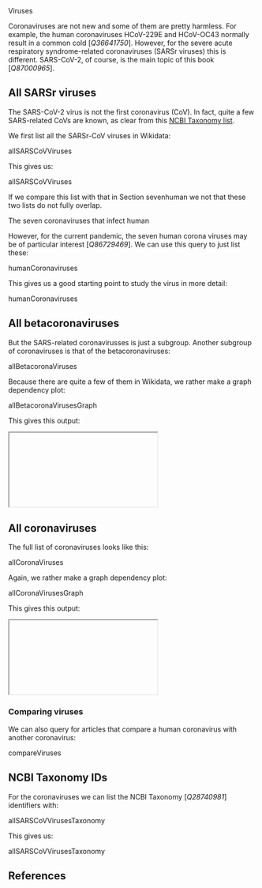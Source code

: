 <section level="#" label="viruses">Viruses</section>

Coronaviruses are not new and some of them are pretty harmless. For example, 
the human coronaviruses HCoV-229E and HCoV-OC43 normally result in a common
cold [<cite>Q36641750</cite>]. However, for the
<topic>severe acute respiratory syndrome-related coronaviruses</topic> (<topic>SARSr viruses</topic>)
this is different. SARS-CoV-2, of course, is the main topic of this book [<cite>Q87000965</cite>].

## All SARSr viruses

The <topic>SARS-CoV-2</topic> <topic>virus</topic> is not the first <topic>coronavirus</topic> (CoV). In fact,
quite a few SARS-related CoVs are known, as clear from this
[NCBI Taxonomy list](https://www.ncbi.nlm.nih.gov/Taxonomy/Browser/wwwtax.cgi?mode=Undef&id=694009&lvl=3&keep=1&srchmode=1&unlock).

We first list all the SARSr-CoV viruses in Wikidata:

<sparql>allSARSCoVViruses</sparql>

This gives us:

<out>allSARSCoVViruses</out>

If we compare this list with that in Section <xref>sevenhuman</xref> we not that
these two lists do not fully overlap.

<section level="##" label="sevenhuman">The seven coronaviruses that infect human</section>

However, for the current pandemic, the seven human corona viruses may be of particular interest [<cite>Q86729469</cite>].
We can use this query to just list these:

<sparql>humanCoronaviruses</sparql>

This gives us a good starting point to study the virus in more detail:

<out>humanCoronaviruses</out>

## All betacoronaviruses

But the SARS-related coronavirusses is just a subgroup. Another subgroup of coronaviruses is that of the betacoronaviruses:

<sparql>allBetacoronaViruses</sparql>

Because there are quite a few of them in Wikidata, we rather make a graph dependency plot:

<sparql>allBetacoronaVirusesGraph</sparql>

This gives this output:

<iframe>allBetacoronaVirusesGraph</iframe>

## All coronaviruses

The full list of coronaviruses looks like this:

<sparql>allCoronaViruses</sparql>

Again, we rather make a graph dependency plot:

<sparql>allCoronaVirusesGraph</sparql>

This gives this output:

<iframe>allCoronaVirusesGraph</iframe>

### Comparing viruses

We can also query for articles that compare a human coronavirus with another coronavirus:

<sparql>compareViruses</sparql>

## NCBI Taxonomy IDs

For the coronaviruses we can list the <topic>NCBI Taxonomy</topic> [<cite>Q28740981</cite>] identifiers with:

<sparql>allSARSCoVVirusesTaxonomy</sparql>

This gives us:

<out>allSARSCoVVirusesTaxonomy</out>

## References

<references/>

